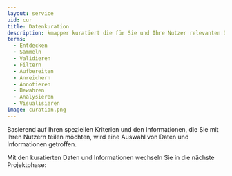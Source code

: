 ```yaml
---
layout: service
uid: cur
title: Datenkuration
description: kmapper kuratiert die für Sie und Ihre Nutzer relevanten Daten und Informationen.
terms: 
  - Entdecken
  - Sammeln
  - Validieren
  - Filtern
  - Aufbereiten
  - Anreichern
  - Annotieren
  - Bewahren 
  - Analysieren
  - Visualisieren
image: curation.png
---
```


Basierend auf Ihren speziellen Kriterien und den Informationen, die Sie mit Ihren Nutzern teilen möchten, wird eine Auswahl von Daten und Informationen getroffen.

Mit den kuratierten Daten und Informationen wechseln Sie in die nächste Projektphase:

